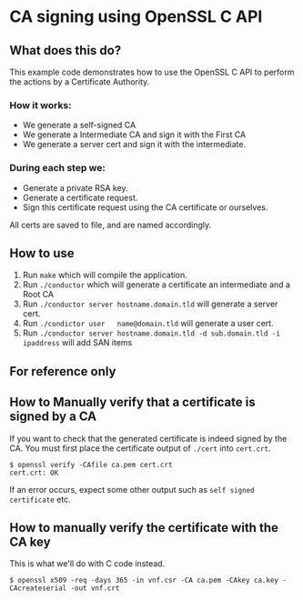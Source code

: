 # CA signing using OpenSSL C API

## What does this do?

This example code demonstrates how to use the OpenSSL C API to perform
the actions by a Certificate Authority.

### How it works:

  - We generate a self-signed CA
  - We generate a Intermediate CA and sign it with the First CA
  - We generate a server cert and sign it with the intermediate.

### During each step we:

  - Generate a private RSA key.
  - Generate a certificate request.
  - Sign this certificate request using the CA certificate or ourselves.

All certs are saved to file, and are named accordingly.

## How to use

1. Run `make` which will compile the application.
2. Run `./conductor` which will generate a certificate an intermediate and a Root CA
3. Run `./conductor server hostname.domain.tld` will generate a server cert.
4. Run `./condictor user   name@domain.tld` will generate a user cert.
5. Run `./conductor server hostname.domain.tld -d sub.domain.tld -i ipaddress` will add SAN items

## For reference only

## How to Manually verify that a certificate is signed by a CA

If you want to check that the generated certificate is indeed
signed by the CA. You must first place the certificate output of `./cert` into
`cert.crt`.

```
$ openssl verify -CAfile ca.pem cert.crt
cert.crt: OK
```

If an error occurs, expect some other output such as `self signed certificate` etc.

## How to manually verify the certificate with the CA key

This is what we'll do with C code instead.

```
$ openssl x509 -req -days 365 -in vnf.csr -CA ca.pem -CAkey ca.key -CAcreateserial -out vnf.crt
```
